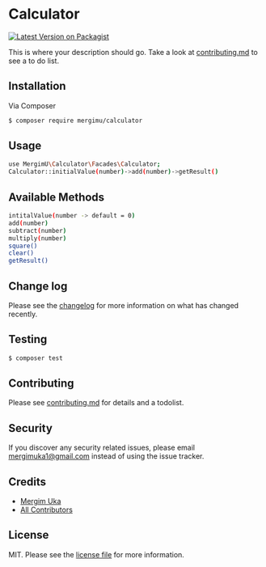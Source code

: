 # Calculator

[![Latest Version on Packagist][ico-version]][link-packagist]

This is where your description should go. Take a look at [contributing.md](contributing.md) to see a to do list.

## Installation

Via Composer

``` bash
$ composer require mergimu/calculator
```

## Usage
```bash
use MergimU\Calculator\Facades\Calculator;
Calculator::initialValue(number)->add(number)->getResult()
```

## Available Methods
```bash
intitalValue(number -> default = 0)
add(number)
subtract(number)
multiply(number)
square()
clear()
getResult()
```
## Change log

Please see the [changelog](changelog.md) for more information on what has changed recently.

## Testing

``` bash
$ composer test
```

## Contributing

Please see [contributing.md](contributing.md) for details and a todolist.

## Security

If you discover any security related issues, please email mergimuka1@gmail.com instead of using the issue tracker.

## Credits

- [Mergim Uka][link-author]
- [All Contributors][link-contributors]

## License

MIT. Please see the [license file](license.md) for more information.

[ico-version]: https://img.shields.io/packagist/v/mergimu/calculator.svg?style=flat-square
[ico-downloads]: https://img.shields.io/packagist/dt/mergimu/calculator.svg?style=flat-square
[ico-travis]: https://img.shields.io/travis/mergimu/calculator/master.svg?style=flat-square
[ico-styleci]: https://styleci.io/repos/12345678/shield

[link-packagist]: https://packagist.org/packages/mergimu/calculator
[link-downloads]: https://packagist.org/packages/mergimu/calculator
[link-travis]: https://travis-ci.org/mergimu/calculator
[link-styleci]: https://styleci.io/repos/12345678
[link-author]: https://github.com/MergimUkaa
[link-contributors]: ../../contributors
